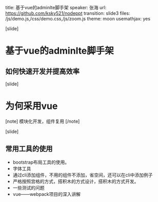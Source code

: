 title: 基于vue的adminlte脚手架
speaker: 张海
url: https://github.com/ksky521/nodeppt
transition: slide3
files: /js/demo.js,/css/demo.css,/js/zoom.js
theme: moon
usemathjax: yes

[slide]
# 基于vue的adminlte脚手架
## 如何快速开发并提高效率

[slide]
# 为何采用vue
[note]
模块化开发，组件复用
[/note]

[slide]
## 常用工具的使用
- bootstrap布局工具的使用。
- 字体工具
- 通过cli添加组件，不用的组件不添加，省空间，还可以在cli中添加例子
- 严格按照宫格的方式，搭积木的方式设计，搭积木的方式开发。
- 一些测试的问题
- vue——webpack项目的深入讲解